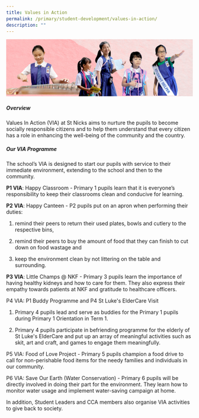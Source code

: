 ```yaml
---
title: Values in Action
permalink: /primary/student-development/values-in-action/
description: ""
---
```

![](/images/01%20Banner%20Photos/student-development.jpg)

##### **Overview**  

Values In Action (VIA) at St Nicks aims to nurture the pupils to become socially responsible citizens and to help them understand that every citizen has a role in enhancing the well-being of the community and the country.  

##### **Our VIA Programme**

The school’s VIA is designed to start our pupils with service to their immediate environment, extending to the school and then to the community. 

**P1 VIA**: Happy Classroom - Primary 1 pupils learn that it is everyone’s responsibility to keep their classrooms clean and conducive for learning.

**P2 VIA**: Happy Canteen - P2 pupils put on an apron when performing their duties:

1) remind their peers to return their used plates, bowls and cutlery to the respective bins,

2) remind their peers to buy the amount of food that they can finish to cut down on food wastage and

3) keep the environment clean by not littering on the table and surrounding.

**P3 VIA**: Little Champs @ NKF - Primary 3 pupils learn the importance of having healthy kidneys and how to care for them. They also express their empathy towards patients at NKF and gratitude to healthcare officers. 

P4 VIA: P1 Buddy Programme and P4 St Luke's ElderCare Visit 

1) Primary 4 pupils lead and serve as buddies for the Primary 1 pupils during Primary 1 Orientation in Term 1. 

2) Primary 4 pupils participate in befriending programme for the elderly of St Luke's ElderCare and put up an array of meaningful activities such as skit, art and craft, and games to engage them meaningfully.

  

P5 VIA: Food of Love Project - Primary 5 pupils champion a food drive to call for non-perishable food items for the needy families and individuals in our community.

  

P6 VIA: Save Our Earth (Water Conservation) - Primary 6 pupils will be directly involved in doing their part for the environment. They learn how to monitor water usage and implement water-saving campaign at home. 

  

In addition, Student Leaders and CCA members also organise VIA activities to give back to society.